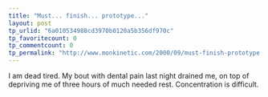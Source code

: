 ```yaml
---
title: "Must... finish... prototype..."
layout: post
tp_urlid: "6a010534988cd3970b0120a5b356df970c"
tp_favoritecount: 0
tp_commentcount: 0
tp_permalink: "http://www.monkinetic.com/2000/09/must-finish-prototype.html"
---
```

I am dead tired. My bout with dental pain last night drained me, on top of depriving me of three hours of much needed rest. Concentration is difficult.

